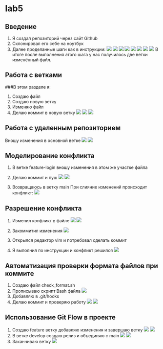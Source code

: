 # lab5
## Введение
1. Я создал репозиторий через сайт Github
2. Склонировал его себе на ноутбук
3. Далее проделанные шаги как в инструкции:
![](https://github.com/cs-itmo-2023/lab-5-egorr-gubanov/blob/main/Report/1.png)
![](https://github.com/cs-itmo-2023/lab-5-egorr-gubanov/blob/main/Report/2.png)
![](https://github.com/cs-itmo-2023/lab-5-egorr-gubanov/blob/main/Report/3.png)
![](https://github.com/cs-itmo-2023/lab-5-egorr-gubanov/blob/main/Report/4.png)
![](https://github.com/cs-itmo-2023/lab-5-egorr-gubanov/blob/main/Report/5.png)
![](https://github.com/cs-itmo-2023/lab-5-egorr-gubanov/blob/main/Report/6.png)
![](https://github.com/cs-itmo-2023/lab-5-egorr-gubanov/blob/main/Report/7.png)
![](https://github.com/cs-itmo-2023/lab-5-egorr-gubanov/blob/main/Report/8.png)
В итоге после выполнения этого шага у нас получилось две ветки изменённый файл.

## Работа с ветками
###В этом разделе я:
1. Создаю файл
2. Cоздаю новую ветку
3. Изменяю файл
4. Делаю коммит в новую ветку
![](https://github.com/cs-itmo-2023/lab-5-egorr-gubanov/blob/main/Report/9.png)
![](https://github.com/cs-itmo-2023/lab-5-egorr-gubanov/blob/main/Report/10.png)
![](https://github.com/cs-itmo-2023/lab-5-egorr-gubanov/blob/main/Report/11.png)

## Работа с удаленным репозиторием
Вношу изменения в основной ветке
![](https://github.com/cs-itmo-2023/lab-5-egorr-gubanov/blob/main/Report/13.png)
![](https://github.com/cs-itmo-2023/lab-5-egorr-gubanov/blob/main/Report/12.png)

## Моделирование конфликта
1. В ветке feature-login вношу изменения в этом же участке файла
2. Делаю коммит и пуш
![](https://github.com/cs-itmo-2023/lab-5-egorr-gubanov/blob/main/Report/14.png)
![](https://github.com/cs-itmo-2023/lab-5-egorr-gubanov/blob/main/Report/15.png)

3. Возвращаюсь в ветку main
При слияние изменений происходит конфликт:
![](https://github.com/cs-itmo-2023/lab-5-egorr-gubanov/blob/main/Report/16.png)

## Разрешение конфликта
1. Изменил конфликт в файле
![](https://github.com/cs-itmo-2023/lab-5-egorr-gubanov/blob/main/Report/17.png)
![](https://github.com/cs-itmo-2023/lab-5-egorr-gubanov/blob/main/Report/18.png)
3. Закоммитил изменения
![](https://github.com/cs-itmo-2023/lab-5-egorr-gubanov/blob/main/Report/19.png)
4. Открылся редактор vim и потребовал сделать коммит

5. Я выполнил по инструкции и конфликт решился
![](https://github.com/cs-itmo-2023/lab-5-egorr-gubanov/blob/main/Report/20.png)

## Автоматизация проверки формата файлов при коммите
1. Создаю файл check_format.sh
2. Прописываю скрипт Bash файла
![](https://github.com/cs-itmo-2023/lab-5-egorr-gubanov/blob/main/Report/21.png)
3. Добавляю в .git/hooks
4. Делаю коммит и проверяю работу
![](https://github.com/cs-itmo-2023/lab-5-egorr-gubanov/blob/main/Report/22.png)
![](https://github.com/cs-itmo-2023/lab-5-egorr-gubanov/blob/main/Report/23.png)

## Использование Git Flow в проекте
1. Создаю feature ветку добавляю изменения и завершаю ветку
![](https://github.com/cs-itmo-2023/lab-5-egorr-gubanov/blob/main/Report/24.png)
![](https://github.com/cs-itmo-2023/lab-5-egorr-gubanov/blob/main/Report/25.png)
2. В ветке develop создаю релиз и объединяю с main
![](https://github.com/cs-itmo-2023/lab-5-egorr-gubanov/blob/main/Report/26.png)
![](https://github.com/cs-itmo-2023/lab-5-egorr-gubanov/blob/main/Report/27.png)
3. Заканчиваю ветку
![](https://github.com/cs-itmo-2023/lab-5-egorr-gubanov/blob/main/Report/28.png)




